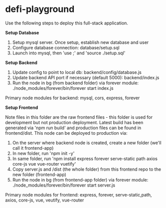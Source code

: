 # defi-playground

Use the following steps to deploy this full-stack application. 

<b> Setup Database </b> 

1. Setup mysql server. Once setup, establish new database and user 
2. Configure database connection: database/setup.sql 
3. Launch into mysql, then 'use <database>;' and 'source ./setup.sql' 

<b> Setup Backend</b>

1. Update config to point to local db: backend/config/database.js 
2. Update backend API port if necessary (default 5000): backend/index.js
3. Run the node in bg (from backend folder) via forever module: 
./node_modules/forever/bin/forever start index.js

Primary node modules for backend: mysql, cors, express, forever 

<b> Setup Frontend </b>

Note files in this folder are the raw frontend files - this folder is used for development but not production deployment. Latest build has been generated via 'npm run build' and production  files can be found in frontend/dist. This node can be deployed to production via: 

1. On the server where backend node is created, create a new folder (we'll call it frontend-app)
2. In new folder, run 'npm init -y' 
3. In same folder, run 'npm install express forever serve-static path axios core-js vue vue-router vuetify'
4. Copy server.js and /dist (the whole folder) from this frontend repo to the new folder (frontend-app)
5. Run the node in bg (from frontend-app folder) via forever module: 
./node_modules/forever/bin/forever start server.js

Primary node modules for frontend: express, forever, serve-static,path, axios, core-js, vue, veutify, vue-router 


